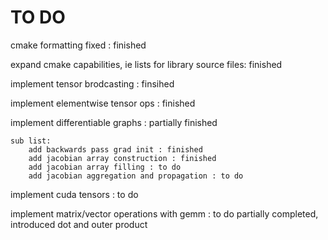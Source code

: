 # TO DO

cmake formatting fixed : finished

expand cmake capabilities, ie lists for library source files: finished

implement tensor brodcasting : finsihed

implement elementwise tensor ops : finished

implement differentiable graphs : partially finished

	sub list:
		add backwards pass grad init : finished
		add jacobian array construction : finished
		add jacobian array filling : to do
		add jacobian aggregation and propagation : to do


implement cuda tensors : to do

implement matrix/vector operations with gemm : to do
	partially completed, introduced dot and outer product

